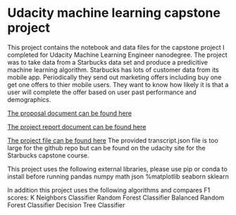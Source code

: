 # Udacity machine learning capstone project

This project contains the notebook and data files for the capstone project I completed for Udacity Machine Learning Engineer nanodegree.  The project was to take data from a Starbucks data set and produce a predicitive machine learning algorithm.  Starbucks has lots of customer data from its mobile app.  Periodically they send out marketing offers including buy one get one offers to thier mobile users.  They want to know how likely it is that a user will complete the offer based on user past performance and demographics.

[The proposal document can be found here](https://github.com/imspartikus/Udacity-ML-capstone/blob/main/Proposal.pdf)

[The project report document can be found here](https://github.com/imspartikus/Udacity-ML-capstone/blob/main/starbucks_capstone_project_report.pdf)

[The project file can be found here](https://github.com/imspartikus/Udacity-ML-capstone/blob/main/Starbucks_Capstone_notebook.ipynb)
The provided transcript.json file is too large for the github repo but can be found on the udacity site for the Starbucks capstone course. 

This project uses the following external libraries, please use pip or conda to install before running
 pandas
 numpy
 math
 json
 %matplotlib
 seaborn
 sklearn
 
 In addition this project uses the following algorithms and compares F1 scores:
  K Neighbors Classifier
  Random Forest Classifier
  Balanced Random Forest Classifier
  Decision Tree Classifier
 
